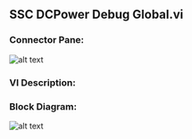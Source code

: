 ## **SSC DCPower Debug Global.vi**
### Connector Pane:
![alt text](/DCPower/SSC%20DCPower/Measure/SSC%20DCPower%20Debug%20Global.vic.png "SSC DCPower Debug Global.vi connector pane")

### VI Description:


### Block Diagram:
![alt text](/DCPower/SSC%20DCPower/Measure/SSC%20DCPower%20Debug%20Global.vid.png "SSC DCPower Debug Global.vi block diagram")
